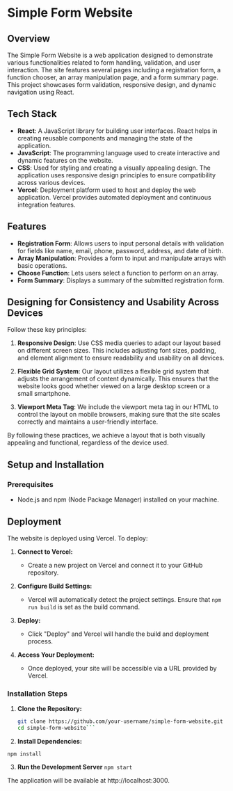 # Simple Form Website

## Overview

The Simple Form Website is a web application designed to demonstrate various functionalities related to form handling, validation, and user interaction. The site features several pages including a registration form, a function chooser, an array manipulation page, and a form summary page. This project showcases form validation, responsive design, and dynamic navigation using React.

## Tech Stack

- **React**: A JavaScript library for building user interfaces. React helps in creating reusable components and managing the state of the application.
- **JavaScript**: The programming language used to create interactive and dynamic features on the website.
- **CSS**: Used for styling and creating a visually appealing design. The application uses responsive design principles to ensure compatibility across various devices.
- **Vercel**: Deployment platform used to host and deploy the web application. Vercel provides automated deployment and continuous integration features.

## Features

- **Registration Form**: Allows users to input personal details with validation for fields like name, email, phone, password, address, and date of birth.
- **Array Manipulation**: Provides a form to input and manipulate arrays with basic operations.
- **Choose Function**: Lets users select a function to perform on an array.
- **Form Summary**: Displays a summary of the submitted registration form.

## Designing for Consistency and Usability Across Devices

Follow these key principles:

1. **Responsive Design**: Use CSS media queries to adapt our layout based on different screen sizes. This includes adjusting font sizes, padding, and element alignment to ensure readability and usability on all devices.

2. **Flexible Grid System**: Our layout utilizes a flexible grid system that adjusts the arrangement of content dynamically. This ensures that the website looks good whether viewed on a large desktop screen or a small smartphone.

3. **Viewport Meta Tag**: We include the viewport meta tag in our HTML to control the layout on mobile browsers, making sure that the site scales correctly and maintains a user-friendly interface.

By following these practices, we achieve a layout that is both visually appealing and functional, regardless of the device used.

## Setup and Installation

### Prerequisites

- Node.js and npm (Node Package Manager) installed on your machine.

## Deployment

The website is deployed using Vercel. To deploy:

1. **Connect to Vercel:**
   - Create a new project on Vercel and connect it to your GitHub repository.

2. **Configure Build Settings:**
   - Vercel will automatically detect the project settings. Ensure that `npm run build` is set as the build command.

3. **Deploy:**
   - Click "Deploy" and Vercel will handle the build and deployment process.

4. **Access Your Deployment:**
   - Once deployed, your site will be accessible via a URL provided by Vercel.

### Installation Steps

1. **Clone the Repository:**

   ```bash
   git clone https://github.com/your-username/simple-form-website.git
   cd simple-form-website```

2. **Install Dependencies:**

```npm install```

3. **Run the Development Server**
```npm start```

The application will be available at http://localhost:3000.

